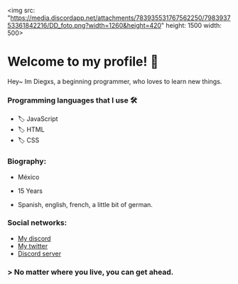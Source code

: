 <img src: "https://media.discordapp.net/attachments/783935531767562250/798393753361842216/DD_foto.png?width=1260&height=420" height: 1500 width: 500></img>

# Welcome to my profile! 🦁

Hey~ Im Diegxs, a beginning programmer, who loves to learn new things.

### Programming languages that I use 🛠️

- 🏷️ JavaScript
- 🏷️ HTML
- 🏷️ CSS

### Biography:

- México

- 15 Years

- Spanish, english, french, a little bit of german. 

### Social networks: 

- [My discord](https://discordhub.com/profile/705580144936484915)
- [My twitter](https://twitter.com/DiegxsDEV)
- [Discord server](https://discord.com/invite/8eSnEeDHYq)

### > No matter where you live, you can get ahead.

